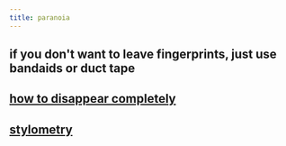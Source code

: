 ```yaml
---
title: paranoia
---
```


## if you don't want to leave fingerprints, just use bandaids or duct tape
## [how to disappear completely](https://eldritchdata.neocities.org/CGFTPU/HowToDisappear.html)
## [stylometry](https://eldritchdata.neocities.org/CGFTPU/Stylometry.html)
